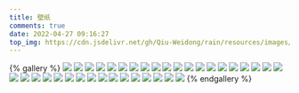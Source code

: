 ```yaml
---
title: 壁纸
comments: true
date: 2022-04-27 09:16:27
top_img: https://cdn.jsdelivr.net/gh/Qiu-Weidong/rain/resources/images/%E5%A3%81%E7%BA%B8/wallhaven-6o1g8x.jpg
---
```


{% gallery %}
![](https://cdn.jsdelivr.net/gh/Qiu-Weidong/rain/resources/images/壁纸/brige.jpg)
![](https://cdn.jsdelivr.net/gh/Qiu-Weidong/rain/resources/images/壁纸/leosng.jpg)
![](https://cdn.jsdelivr.net/gh/Qiu-Weidong/rain/resources/images/壁纸/maintain.jpg)
![](https://cdn.jsdelivr.net/gh/Qiu-Weidong/rain/resources/images/壁纸/moon.jpg)
![](https://cdn.jsdelivr.net/gh/Qiu-Weidong/rain/resources/images/壁纸/wallhaven-0w578q.jpg)
![](https://cdn.jsdelivr.net/gh/Qiu-Weidong/rain/resources/images/壁纸/wallhaven-28x98g.jpg)
![](https://cdn.jsdelivr.net/gh/Qiu-Weidong/rain/resources/images/壁纸/wallhaven-47z5vy.jpg)
![](https://cdn.jsdelivr.net/gh/Qiu-Weidong/rain/resources/images/壁纸/wallhaven-57ogy3.jpg)
![](https://cdn.jsdelivr.net/gh/Qiu-Weidong/rain/resources/images/壁纸/wallhaven-6o1g8x.jpg)
![](https://cdn.jsdelivr.net/gh/Qiu-Weidong/rain/resources/images/壁纸/wallhaven-727ge3.jpg)
![](https://cdn.jsdelivr.net/gh/Qiu-Weidong/rain/resources/images/壁纸/wallhaven-72k2jv.jpg)
![](https://cdn.jsdelivr.net/gh/Qiu-Weidong/rain/resources/images/壁纸/wallhaven-72k3jy.jpg)
![](https://cdn.jsdelivr.net/gh/Qiu-Weidong/rain/resources/images/壁纸/wallhaven-72kvoo.jpg)
![](https://cdn.jsdelivr.net/gh/Qiu-Weidong/rain/resources/images/壁纸/wallhaven-8oev1j.jpg)
![](https://cdn.jsdelivr.net/gh/Qiu-Weidong/rain/resources/images/壁纸/wallhaven-8ow38k.jpg)
![](https://cdn.jsdelivr.net/gh/Qiu-Weidong/rain/resources/images/壁纸/wallhaven-e7ly7k.jpg)
![](https://cdn.jsdelivr.net/gh/Qiu-Weidong/rain/resources/images/壁纸/wallhaven-e7qy3o.jpg)
![](https://cdn.jsdelivr.net/gh/Qiu-Weidong/rain/resources/images/壁纸/wallhaven-g7g8rd.jpg)
![](https://cdn.jsdelivr.net/gh/Qiu-Weidong/rain/resources/images/壁纸/wallhaven-g7klj3.jpg)
![](https://cdn.jsdelivr.net/gh/Qiu-Weidong/rain/resources/images/壁纸/wallhaven-j3v2j5.jpg)
![](https://cdn.jsdelivr.net/gh/Qiu-Weidong/rain/resources/images/壁纸/wallhaven-j8m2gm.jpg)
![](https://cdn.jsdelivr.net/gh/Qiu-Weidong/rain/resources/images/壁纸/wallhaven-m96dl8.jpg)
![](https://cdn.jsdelivr.net/gh/Qiu-Weidong/rain/resources/images/壁纸/wallhaven-m9eqg9.jpg)
![](https://cdn.jsdelivr.net/gh/Qiu-Weidong/rain/resources/images/壁纸/wallhaven-m9md18.jpg)
![](https://cdn.jsdelivr.net/gh/Qiu-Weidong/rain/resources/images/壁纸/wallhaven-nkd1ed.jpg)
![](https://cdn.jsdelivr.net/gh/Qiu-Weidong/rain/resources/images/壁纸/wallhaven-o3mmpp.jpg)
![](https://cdn.jsdelivr.net/gh/Qiu-Weidong/rain/resources/images/壁纸/wallhaven-pkp8l3.jpg)
![](https://cdn.jsdelivr.net/gh/Qiu-Weidong/rain/resources/images/壁纸/wallhaven-rdxwkw.jpg)
![](https://cdn.jsdelivr.net/gh/Qiu-Weidong/rain/resources/images/壁纸/wallhaven-v915jl.jpg)
![](https://cdn.jsdelivr.net/gh/Qiu-Weidong/rain/resources/images/壁纸/wallhaven-v9lp9p.jpg)
![](https://cdn.jsdelivr.net/gh/Qiu-Weidong/rain/resources/images/壁纸/wallhaven-x1gw83.jpg)
![](https://cdn.jsdelivr.net/gh/Qiu-Weidong/rain/resources/images/壁纸/wallhaven-x8gl8v.jpg)
![](https://cdn.jsdelivr.net/gh/Qiu-Weidong/rain/resources/images/壁纸/wallhaven-x8ye3z.jpg)
![](https://cdn.jsdelivr.net/gh/Qiu-Weidong/rain/resources/images/壁纸/wallhaven-x8ywqz.jpg)
![](https://cdn.jsdelivr.net/gh/Qiu-Weidong/rain/resources/images/壁纸/wallhaven-zxle9g.jpg)
![](https://cdn.jsdelivr.net/gh/Qiu-Weidong/rain/resources/images/壁纸/哈尔施塔特.jpg)
{% endgallery %}



